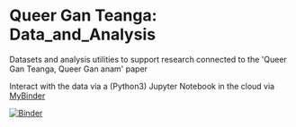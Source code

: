 # Queer Gan Teanga: Data_and_Analysis

Datasets and analysis utilities to support research connected to the 'Queer Gan Teanga, Queer Gan anam' paper

Interact with the data via a (Python3) Jupyter Notebook in the cloud via [MyBinder](https://mybinder.readthedocs.io/en/latest/)

[![Binder](https://mybinder.org/badge_logo.svg)](https://mybinder.org/v2/gh/LukeRoantree4815162342/QueerGanTeanga_Data_and_Analysis/HEAD?labpath=analysis_utilities%2FQGT_data_analysis_examples.ipynb)
